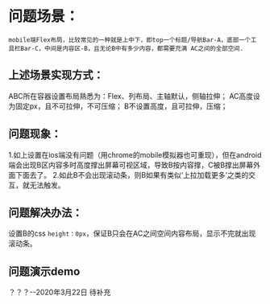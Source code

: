 <!--
 * @Descripttion: 
 * @version: 
 * @Author: wenq
 * @Date: 2020-03-22 18:48:34
 * @LastEditors: wenq
 * @LastEditTime: 2020-03-22 19:02:42
 -->

# 问题场景：
`mobile端Flex布局，比较常见的一种就是上中下，即top一个标题/导航Bar-A，底部一个工具栏Bar-C，中间是内容区-B，且无论B中有多少内容，都需要充满
AC之间的全部空间.`

## 上述场景实现方式：
ABC所在容器设置布局熟悉为：Flex、列布局、主轴默认，侧轴拉伸；
AC高度设为固定px，且不可拉伸，不可压缩；
B不设置高度，且可拉伸，压缩；

## 问题现象：
1.如上设置在ios端没有问题（用chrome的mobile模拟器也可重现），但在android端会出现B区内容多时高度撑出屏幕可视区域，导致B按内容撑，C被B撑出屏幕外面下面去了。
2.如此B不会出现滚动条，则B如果有类似‘上拉加载更多’之类的交互，就无法触发。

## 问题解决办法：
设置B的css `height：0px`，保证B只会在AC之间空间内容布局，显示不完就出现滚动条。

## 问题演示demo
？？？--2020年3月22日  待补充